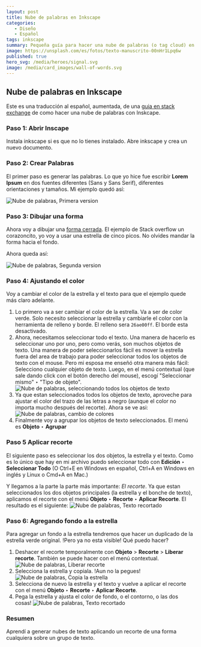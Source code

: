 ```yaml
---
layout: post
title: Nube de palabras en Inkscape
categories:
   - Diseño
   - Español
tags: inkscape
summary: Pequeña guía para hacer una nube de palabras (o tag cloud) en Inkscape
image: https://unsplash.com/es/fotos/texto-manuscrito-00nHr1Lpq6w
published: true
hero_svg: /media/heroes/signal.svg
image: /media/card_images/wall-of-words.svg
---
```


## Nube de palabras en Inkscape

Este es una traducción al español, aumentada, de una 
[guia en stack exchange](https://graphicdesign.stackexchange.com/questions/64892/make-words-art-in-inkscape-how-can-i-cut-the-words-out-of-a-shape) 
de como hacer una nube de palabras con Inskcape.



### Paso 1: Abrir Inscape

Instala inkscape si es que no lo tienes instalado. Abre inkscape y crea un nuevo documento.

### Paso 2: Crear Palabras

El primer paso es generar las palabras. Lo que yo hice fue escribir **Lorem Ipsum** en dos fuentes diferentes 
(Sans y Sans Serif), diferentes orientaciones y tamaños. Mi ejemplo quedó así:

![Nube de palabras, Primera version](/media/nube-palabras-inkscape/01.png)

### Paso 3: Dibujar una forma

Ahora voy a dibujar una [forma cerrada](https://inkscape.org/es-mx/doc/tutorials/shapes/tutorial-shapes.html). 
El ejemplo de Stack overflow un corazoncito, yo voy a usar una estrella de cinco picos. No olvides mandar la forma hacia
el fondo.

Ahora queda así:

![Nube de palabras, Segunda version](/media/nube-palabras-inkscape/02.png)

### Paso 4: Ajustando el color

Voy a cambiar el color de la estrella y el texto para que el ejemplo quede más claro adelante.

1. Lo primero va a ser cambiar el color de la estrella. Va a ser de color verde. Solo necesito seleccionar la estrella y 
cambiarle el color con la herramienta de relleno y borde. El relleno sera `26ae00ff`. El borde esta desactivado.
2. Ahora, necesitamos seleccionar todo el texto. Una manera de hacerlo es seleccionar uno por uno, pero como verás, son 
muchos objetos de texto. Una manera de poder seleccionarlos fácil es mover la estrella fuera del area de trabajo para
poder seleccionar todos los objetos de texto con el mouse. Pero mi esposa me enseñó otra manera más fácil: Selecciono 
cualquier objeto de texto. Luego, en el menú contextual (que sale dando click con el botón derecho del mouse), escogí 
"Seleccionar mismo" ‣ "Tipo de objeto".
![Nube de palabras, seleccionando todos los objetos de texto](/media/nube-palabras-inkscape/03.png)
3. Ya que estan seleccionados todos los objetos de texto, aproveche para ajustar el color del trazo de las letras a 
negro (aunque el color no importa mucho después del recorte). Ahora se ve asi:
![Nube de palabras, cambio de colores](/media/nube-palabras-inkscape/04.png)
4. Finalmente voy a agrupar los objetos de texto seleccionados. El menú es **Objeto** ‣ **Agrupar**

### Paso 5 Aplicar recorte

El siguiente paso es seleccionar los dos objetos, la estrella y el texto. Como es lo único que hay en mi archivo 
puedo seleccionar todo con **Edición** ‣ **Seleccionar Todo** (O Ctrl+E en Windows en español, Ctrl+A en Windows en inglés y 
Linux o Cmd+A en Mac.)

Y llegamos a la parte la parte más importante: _El recorte_. Ya que estan seleccionados los dos objetos principales (la estrella 
y el bonche de texto), aplicamos el recorte con el menú **Objeto** ‣ **Recorte** ‣ **Aplicar Recorte**. El resultado 
es el siguiente:
![Nube de palabras, Texto recortado](/media/nube-palabras-inkscape/05.png)

### Paso 6: Agregando fondo a la estrella

Para agregar un fondo a la estrella tendremos que hacer un duplicado de la estrella verde original. !Pero ya no esta visible! 
Qué puedo hacer?

1. Deshacer el recorte temporalmente con **Objeto** > **Recorte** > **Liberar recorte**. También se puede hacer con el menú contextual.
    ![Nube de palabras, Liberar recorte](/media/nube-palabras-inkscape/06.png)
2. Selecciona la estrella y copiala. !Aun no la pegues!
   ![Nube de palabras, Copia la estrella](/media/nube-palabras-inkscape/07.png)
3. Selecciona de nuevo la estrella y el texto y vuelve a aplicar el recorte con el menú **Objeto** ‣ **Recorte** ‣ **Aplicar Recorte**.
4. Pega la estrella y ajusta el color de fondo, o el contorno, o las dos cosas!
   ![Nube de palabras, Texto recortado](/media/nube-palabras-inkscape/08.png)


### Resumen

Aprendí a generar nubes de texto aplicando un recorte de una forma cualquiera sobre un grupo de texto.

